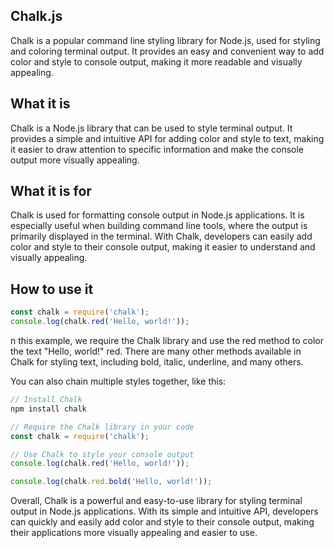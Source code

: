 ## Chalk.js
Chalk is a popular command line styling library for Node.js, used for styling and coloring terminal output. It provides an easy and convenient way to add color and style to console output, making it more readable and visually appealing.

## What it is
Chalk is a Node.js library that can be used to style terminal output. It provides a simple and intuitive API for adding color and style to text, making it easier to draw attention to specific information and make the console output more visually appealing.

## What it is for
Chalk is used for formatting console output in Node.js applications. It is especially useful when building command line tools, where the output is primarily displayed in the terminal. With Chalk, developers can easily add color and style to their console output, making it easier to understand and visually appealing.

## How to use it

```javascript
const chalk = require('chalk');
console.log(chalk.red('Hello, world!'));
```
n this example, we require the Chalk library and use the red method to color the text "Hello, world!" red. There are many other methods available in Chalk for styling text, including bold, italic, underline, and many others.

You can also chain multiple styles together, like this:
```javascript
// Install Chalk
npm install chalk

// Require the Chalk library in your code
const chalk = require('chalk');

// Use Chalk to style your console output
console.log(chalk.red('Hello, world!'));

console.log(chalk.red.bold('Hello, world!'));
```
Overall, Chalk is a powerful and easy-to-use library for styling terminal output in Node.js applications. With its simple and intuitive API, developers can quickly and easily add color and style to their console output, making their applications more visually appealing and easier to use.